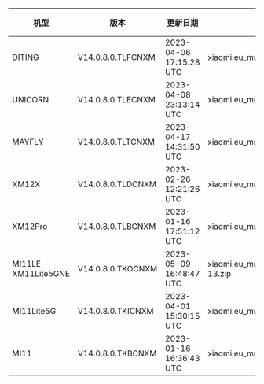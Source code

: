 | 机型 | 版本 | 更新日期 | 文件名 | 大小 | 下载链接 |
| ---- | ---- | ---- | ---- | ---- | ---- |
| DITING | V14.0.8.0.TLFCNXM | 2023-04-06 17:15:28 UTC | xiaomi.eu_multi_DITING_V14.0.8.0.TLFCNXM_v14-13.zip | 5.1 GB | [SourceForge](https://sourceforge.net/projects/xiaomi-eu-multilang-miui-roms/files/xiaomi.eu/MIUI-STABLE-RELEASES/MIUIv14/xiaomi.eu_multi_DITING_V14.0.8.0.TLFCNXM_v14-13.zip/download) |
| UNICORN | V14.0.8.0.TLECNXM | 2023-04-08 23:13:14 UTC | xiaomi.eu_multi_UNICORN_V14.0.8.0.TLECNXM_v14-13.zip | 5.3 GB | [SourceForge](https://sourceforge.net/projects/xiaomi-eu-multilang-miui-roms/files/xiaomi.eu/MIUI-STABLE-RELEASES/MIUIv14/xiaomi.eu_multi_UNICORN_V14.0.8.0.TLECNXM_v14-13.zip/download) |
| MAYFLY | V14.0.8.0.TLTCNXM | 2023-04-17 14:31:50 UTC | xiaomi.eu_multi_MAYFLY_V14.0.8.0.TLTCNXM_v14-13.zip | 5.2 GB | [SourceForge](https://sourceforge.net/projects/xiaomi-eu-multilang-miui-roms/files/xiaomi.eu/MIUI-STABLE-RELEASES/MIUIv14/xiaomi.eu_multi_MAYFLY_V14.0.8.0.TLTCNXM_v14-13.zip/download) |
| XM12X | V14.0.8.0.TLDCNXM | 2023-02-26 12:21:26 UTC | xiaomi.eu_multi_XM12X_V14.0.8.0.TLDCNXM_v14-13.zip | 4.5 GB | [SourceForge](https://sourceforge.net/projects/xiaomi-eu-multilang-miui-roms/files/xiaomi.eu/MIUI-STABLE-RELEASES/MIUIv14/xiaomi.eu_multi_XM12X_V14.0.8.0.TLDCNXM_v14-13.zip/download) |
| XM12Pro | V14.0.8.0.TLBCNXM | 2023-01-16 17:51:12 UTC | xiaomi.eu_multi_XM12Pro_V14.0.8.0.TLBCNXM_v14-13.zip | 4.9 GB | [SourceForge](https://sourceforge.net/projects/xiaomi-eu-multilang-miui-roms/files/xiaomi.eu/MIUI-STABLE-RELEASES/MIUIv14/xiaomi.eu_multi_XM12Pro_V14.0.8.0.TLBCNXM_v14-13.zip/download) |
| MI11LE XM11Lite5GNE | V14.0.8.0.TKOCNXM | 2023-05-09 16:48:47 UTC | xiaomi.eu_multi_MI11LE_XM11Lite5GNE_V14.0.8.0.TKOCNXM_v14-13.zip | 4.7 GB | [SourceForge](https://sourceforge.net/projects/xiaomi-eu-multilang-miui-roms/files/xiaomi.eu/MIUI-STABLE-RELEASES/MIUIv14/xiaomi.eu_multi_MI11LE_XM11Lite5GNE_V14.0.8.0.TKOCNXM_v14-13.zip/download) |
| MI11Lite5G | V14.0.8.0.TKICNXM | 2023-04-01 15:30:15 UTC | xiaomi.eu_multi_MI11Lite5G_V14.0.8.0.TKICNXM_v14-13.zip | 4.8 GB | [SourceForge](https://sourceforge.net/projects/xiaomi-eu-multilang-miui-roms/files/xiaomi.eu/MIUI-STABLE-RELEASES/MIUIv14/xiaomi.eu_multi_MI11Lite5G_V14.0.8.0.TKICNXM_v14-13.zip/download) |
| MI11 | V14.0.8.0.TKBCNXM | 2023-01-16 16:36:43 UTC | xiaomi.eu_multi_MI11_V14.0.8.0.TKBCNXM_v14-13.zip | 4.7 GB | [SourceForge](https://sourceforge.net/projects/xiaomi-eu-multilang-miui-roms/files/xiaomi.eu/MIUI-STABLE-RELEASES/MIUIv14/xiaomi.eu_multi_MI11_V14.0.8.0.TKBCNXM_v14-13.zip/download) |
